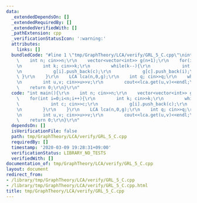 ```yaml
---
data:
  _extendedDependsOn: []
  _extendedRequiredBy: []
  _extendedVerifiedWith: []
  _pathExtension: cpp
  _verificationStatusIcon: ':warning:'
  attributes:
    links: []
  bundledCode: "#line 1 \"tmp/GraphTheory/LCA/verify/GRL_5_C.cpp\"\nint main(){\r\n\
    \    int n; cin>>n;\r\n    vector<vector<int>> g(n+1);\r\n    for(int i=0;i<n;i++){\r\
    \n        int k; cin>>k;\r\n        while(k--){\r\n            int c; cin>>c;\r\
    \n            g[i].push_back(c);\r\n            g[c].push_back(i);\r\n       \
    \ }\r\n    }\r\n    LCA lca(n,0,g);\r\n    int q; cin>>q;\r\n    while(q--){\r\
    \n        int u,v; cin>>u>>v;\r\n        cout<<lca.get(u,v)<<endl;\r\n    }\r\n\
    \    return 0;\r\n}\r\n"
  code: "int main(){\r\n    int n; cin>>n;\r\n    vector<vector<int>> g(n+1);\r\n\
    \    for(int i=0;i<n;i++){\r\n        int k; cin>>k;\r\n        while(k--){\r\n\
    \            int c; cin>>c;\r\n            g[i].push_back(c);\r\n            g[c].push_back(i);\r\
    \n        }\r\n    }\r\n    LCA lca(n,0,g);\r\n    int q; cin>>q;\r\n    while(q--){\r\
    \n        int u,v; cin>>u>>v;\r\n        cout<<lca.get(u,v)<<endl;\r\n    }\r\n\
    \    return 0;\r\n}\r\n"
  dependsOn: []
  isVerificationFile: false
  path: tmp/GraphTheory/LCA/verify/GRL_5_C.cpp
  requiredBy: []
  timestamp: '2020-03-09 19:28:31+09:00'
  verificationStatus: LIBRARY_NO_TESTS
  verifiedWith: []
documentation_of: tmp/GraphTheory/LCA/verify/GRL_5_C.cpp
layout: document
redirect_from:
- /library/tmp/GraphTheory/LCA/verify/GRL_5_C.cpp
- /library/tmp/GraphTheory/LCA/verify/GRL_5_C.cpp.html
title: tmp/GraphTheory/LCA/verify/GRL_5_C.cpp
---
```

